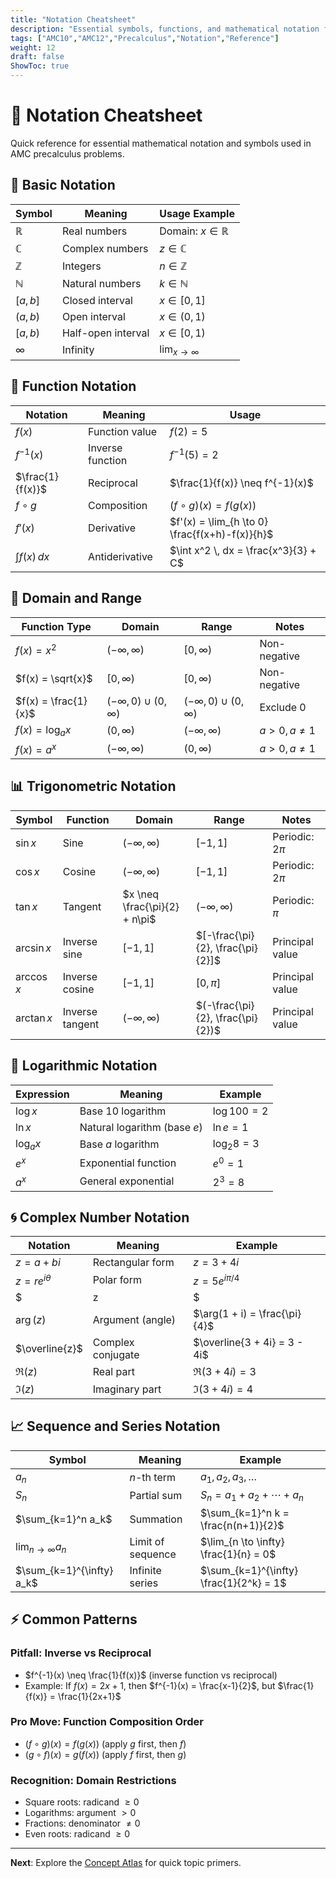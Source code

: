 ```yaml
---
title: "Notation Cheatsheet"
description: "Essential symbols, functions, and mathematical notation for AMC precalculus problems."
tags: ["AMC10","AMC12","Precalculus","Notation","Reference"]
weight: 12
draft: false
ShowToc: true
---
```


# 📝 Notation Cheatsheet

Quick reference for essential mathematical notation and symbols used in AMC precalculus problems.

## 🔢 Basic Notation

| Symbol | Meaning | Usage Example |
|--------|---------|---------------|
| $\mathbb{R}$ | Real numbers | Domain: $x \in \mathbb{R}$ |
| $\mathbb{C}$ | Complex numbers | $z \in \mathbb{C}$ |
| $\mathbb{Z}$ | Integers | $n \in \mathbb{Z}$ |
| $\mathbb{N}$ | Natural numbers | $k \in \mathbb{N}$ |
| $[a,b]$ | Closed interval | $x \in [0,1]$ |
| $(a,b)$ | Open interval | $x \in (0,1)$ |
| $[a,b)$ | Half-open interval | $x \in [0,1)$ |
| $\infty$ | Infinity | $\lim_{x \to \infty}$ |

## 🔄 Function Notation

| Notation | Meaning | Usage |
|----------|---------|-------|
| $f(x)$ | Function value | $f(2) = 5$ |
| $f^{-1}(x)$ | Inverse function | $f^{-1}(5) = 2$ |
| $\frac{1}{f(x)}$ | Reciprocal | $\frac{1}{f(x)} \neq f^{-1}(x)$ |
| $f \circ g$ | Composition | $(f \circ g)(x) = f(g(x))$ |
| $f'(x)$ | Derivative | $f'(x) = \lim_{h \to 0} \frac{f(x+h)-f(x)}{h}$ |
| $\int f(x) \, dx$ | Antiderivative | $\int x^2 \, dx = \frac{x^3}{3} + C$ |

## 📐 Domain and Range

| Function Type | Domain | Range | Notes |
|---------------|--------|-------|-------|
| $f(x) = x^2$ | $(-\infty, \infty)$ | $[0, \infty)$ | Non-negative |
| $f(x) = \sqrt{x}$ | $[0, \infty)$ | $[0, \infty)$ | Non-negative |
| $f(x) = \frac{1}{x}$ | $(-\infty, 0) \cup (0, \infty)$ | $(-\infty, 0) \cup (0, \infty)$ | Exclude 0 |
| $f(x) = \log_a x$ | $(0, \infty)$ | $(-\infty, \infty)$ | $a > 0, a \neq 1$ |
| $f(x) = a^x$ | $(-\infty, \infty)$ | $(0, \infty)$ | $a > 0, a \neq 1$ |

## 📊 Trigonometric Notation

| Symbol | Function | Domain | Range | Notes |
|--------|----------|--------|-------|-------|
| $\sin x$ | Sine | $(-\infty, \infty)$ | $[-1, 1]$ | Periodic: $2\pi$ |
| $\cos x$ | Cosine | $(-\infty, \infty)$ | $[-1, 1]$ | Periodic: $2\pi$ |
| $\tan x$ | Tangent | $x \neq \frac{\pi}{2} + n\pi$ | $(-\infty, \infty)$ | Periodic: $\pi$ |
| $\arcsin x$ | Inverse sine | $[-1, 1]$ | $[-\frac{\pi}{2}, \frac{\pi}{2}]$ | Principal value |
| $\arccos x$ | Inverse cosine | $[-1, 1]$ | $[0, \pi]$ | Principal value |
| $\arctan x$ | Inverse tangent | $(-\infty, \infty)$ | $(-\frac{\pi}{2}, \frac{\pi}{2})$ | Principal value |

## 🔢 Logarithmic Notation

| Expression | Meaning | Example |
|------------|---------|---------|
| $\log x$ | Base 10 logarithm | $\log 100 = 2$ |
| $\ln x$ | Natural logarithm (base $e$) | $\ln e = 1$ |
| $\log_a x$ | Base $a$ logarithm | $\log_2 8 = 3$ |
| $e^x$ | Exponential function | $e^0 = 1$ |
| $a^x$ | General exponential | $2^3 = 8$ |

## 🌀 Complex Number Notation

| Notation | Meaning | Example |
|----------|---------|---------|
| $z = a + bi$ | Rectangular form | $z = 3 + 4i$ |
| $z = re^{i\theta}$ | Polar form | $z = 5e^{i\pi/4}$ |
| $|z|$ | Modulus (magnitude) | $|3 + 4i| = 5$ |
| $\arg(z)$ | Argument (angle) | $\arg(1 + i) = \frac{\pi}{4}$ |
| $\overline{z}$ | Complex conjugate | $\overline{3 + 4i} = 3 - 4i$ |
| $\Re(z)$ | Real part | $\Re(3 + 4i) = 3$ |
| $\Im(z)$ | Imaginary part | $\Im(3 + 4i) = 4$ |

## 📈 Sequence and Series Notation

| Symbol | Meaning | Example |
|--------|---------|---------|
| $a_n$ | $n$-th term | $a_1, a_2, a_3, \ldots$ |
| $S_n$ | Partial sum | $S_n = a_1 + a_2 + \cdots + a_n$ |
| $\sum_{k=1}^n a_k$ | Summation | $\sum_{k=1}^n k = \frac{n(n+1)}{2}$ |
| $\lim_{n \to \infty} a_n$ | Limit of sequence | $\lim_{n \to \infty} \frac{1}{n} = 0$ |
| $\sum_{k=1}^{\infty} a_k$ | Infinite series | $\sum_{k=1}^{\infty} \frac{1}{2^k} = 1$ |

## ⚡ Common Patterns

### **Pitfall**: Inverse vs Reciprocal
- $f^{-1}(x) \neq \frac{1}{f(x)}$ (inverse function vs reciprocal)
- Example: If $f(x) = 2x + 1$, then $f^{-1}(x) = \frac{x-1}{2}$, but $\frac{1}{f(x)} = \frac{1}{2x+1}$

### **Pro Move**: Function Composition Order
- $(f \circ g)(x) = f(g(x))$ (apply $g$ first, then $f$)
- $(g \circ f)(x) = g(f(x))$ (apply $f$ first, then $g$)

### **Recognition**: Domain Restrictions
- Square roots: radicand $\geq 0$
- Logarithms: argument $> 0$
- Fractions: denominator $\neq 0$
- Even roots: radicand $\geq 0$

---

**Next**: Explore the [Concept Atlas](/notes/math/amc/amc10/precalculus/reference/concept-atlas) for quick topic primers.
